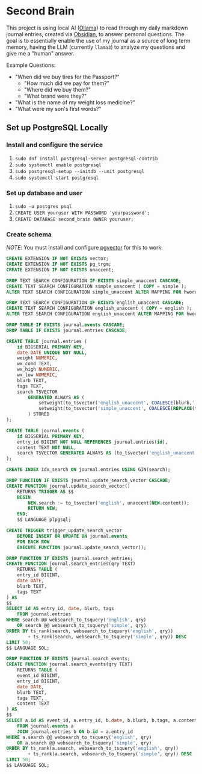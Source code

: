 # Second Brain

This project is using local AI ([Ollama](https://ollama.ai/)) to read through my daily markdown journal entries, created via [Obsidian](https://obsidian.md/), to answer personal questions. The goal is to essentially enable the use of my journal as a source of long term memory, having the LLM (currently `llama3`) to analyze my questions and give me a "human" answer.

Example Questions:
- "When did we buy tires for the Passport?"
    - "How much did we pay for them?"
    - "Where did we buy them?"
    - "What brand were they?"
- "What is the name of my weight loss medicine?"
- "What were my son's first words?"

## Set up PostgreSQL Locally

### Install and configure the service

1. `sudo dnf install postgresql-server postgresql-contrib`
2. `sudo systemctl enable postgresql`
3. `sudo postgresql-setup --initdb --unit postgresql`
4. `sudo systemctl start postgresql`

### Set up database and user

1. `sudo -u postgres psql`
2. `CREATE USER youruser WITH PASSWORD 'yourpassword';`
3. `CREATE DATABASE second_brain OWNER youruser;`

### Create schema

*NOTE*: You must install and configure [pgvector](https://github.com/pgvector/pgvector) for this to work.

```sql
CREATE EXTENSION IF NOT EXISTS vector;
CREATE EXTENSION IF NOT EXISTS pg_trgm;
CREATE EXTENSION IF NOT EXISTS unaccent;

DROP TEXT SEARCH CONFIGURATION IF EXISTS simple_unaccent CASCADE;
CREATE TEXT SEARCH CONFIGURATION simple_unaccent ( COPY = simple );
ALTER TEXT SEARCH CONFIGURATION simple_unaccent ALTER MAPPING FOR hword, hword_part, word WITH unaccent, simple;

DROP TEXT SEARCH CONFIGURATION IF EXISTS english_unaccent CASCADE;
CREATE TEXT SEARCH CONFIGURATION english_unaccent ( COPY = english );
ALTER TEXT SEARCH CONFIGURATION english_unaccent ALTER MAPPING FOR hword, hword_part, word WITH unaccent, english_stem;

DROP TABLE IF EXISTS journal.events CASCADE;
DROP TABLE IF EXISTS journal.entries CASCADE;

CREATE TABLE journal.entries (
    id BIGSERIAL PRIMARY KEY,
    date DATE UNIQUE NOT NULL,
    weight NUMERIC,
    wx_cond TEXT,
    wx_high NUMERIC,
    wx_low NUMERIC,
    blurb TEXT,
    tags TEXT,
    search TSVECTOR
        GENERATED ALWAYS AS (
            setweight(to_tsvector('english_unaccent', COALESCE(blurb,'')), 'A') || ' ' || 
            setweight(to_tsvector('simple_unaccent', COALESCE(REPLACE(tags, '/', ' '),'')), 'B') :: tsvector 
        ) STORED
);

CREATE TABLE journal.events (
    id BIGSERIAL PRIMARY KEY,
    entry_id BIGINT NOT NULL REFERENCES journal.entries(id),
    content TEXT NOT NULL,
    search TSVECTOR GENERATED ALWAYS AS (to_tsvector('english_unaccent', content)::tsvector) STORED
);

CREATE INDEX idx_search ON journal.entries USING GIN(search);

DROP FUNCTION IF EXISTS journal.update_search_vector CASCADE;
CREATE FUNCTION journal.update_search_vector()
    RETURNS TRIGGER AS $$
    BEGIN
        NEW.search := to_tsvector('english', unaccent(NEW.content));
        RETURN NEW;
    END;
    $$ LANGUAGE plpgsql;

CREATE TRIGGER trigger_update_search_vector
    BEFORE INSERT OR UPDATE ON journal.events
    FOR EACH ROW
    EXECUTE FUNCTION journal.update_search_vector();

DROP FUNCTION IF EXISTS journal.search_entries;
CREATE FUNCTION journal.search_entries(qry TEXT)
    RETURNS TABLE (
    entry_id BIGINT,
    date DATE,
    blurb TEXT,
    tags TEXT
) AS
$$
SELECT id AS entry_id, date, blurb, tags
    FROM journal.entries
WHERE search @@ websearch_to_tsquery('english', qry)
    OR search @@ websearch_to_tsquery('simple', qry)
ORDER BY ts_rank(search, websearch_to_tsquery('english', qry))
        + ts_rank(search, websearch_to_tsquery('simple', qry)) DESC
LIMIT 50;
$$ LANGUAGE SQL;

DROP FUNCTION IF EXISTS journal.search_events;
CREATE FUNCTION journal.search_events(qry TEXT)
    RETURNS TABLE (
    event_id BIGINT,
    entry_id BIGINT,
    date DATE,
    blurb TEXT,
    tags TEXT,
    content TEXT
) AS
$$
SELECT a.id AS event_id, a.entry_id, b.date, b.blurb, b.tags, a.content
    FROM journal.events a
    JOIN journal.entries b ON b.id = a.entry_id
WHERE a.search @@ websearch_to_tsquery('english', qry)
    OR a.search @@ websearch_to_tsquery('simple', qry)
ORDER BY ts_rank(a.search, websearch_to_tsquery('english', qry))
        + ts_rank(a.search, websearch_to_tsquery('simple', qry)) DESC
LIMIT 50;
$$ LANGUAGE SQL;
```